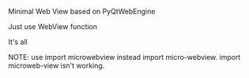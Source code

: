 Minimal Web View based on PyQtWebEngine

Just use WebView function

It's all

NOTE: use import microwebview instead import micro-webview. import microweb-view isn't working.
